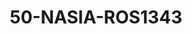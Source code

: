 ---
title: 50-NASIA-ROS1343
image: /v1543919832/viterbo/50-NASIA-ROS1343.jpg
brand: rosa-clara
layout: vestito
---